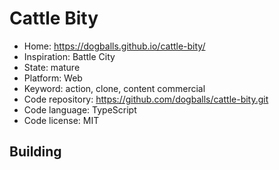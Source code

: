 # Cattle Bity

- Home: https://dogballs.github.io/cattle-bity/
- Inspiration: Battle City
- State: mature
- Platform: Web
- Keyword: action, clone, content commercial
- Code repository: https://github.com/dogballs/cattle-bity.git
- Code language: TypeScript
- Code license: MIT

## Building
